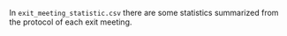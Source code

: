 In `exit_meeting_statistic.csv` there are some statistics summarized from the protocol of each exit meeting.
